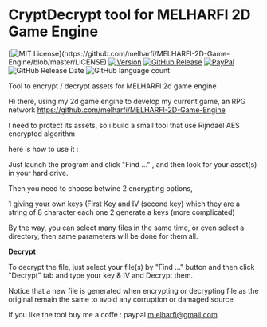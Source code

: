 # CryptDecrypt tool for MELHARFI 2D Game Engine

[![MIT License](https://img.shields.io/apm/l/atomic-design-ui.svg?)](https://github.com/melharfi/MELHARFI-2D-Game-Engine/blob/master/LICENSE)
[![Version](https://badge.fury.io/gh/tterb%2FHyde.svg)](https://github.com/melharfi/CryptDecrypt)
[![GitHub Release](https://img.shields.io/github/release/tterb/PlayMusic.svg?style=flat)](https://github.com/melharfi/CryptDecrypt/releases)
[![PayPal](https://img.shields.io/badge/paypal-donate-yellow.svg)](https://www.paypal.com/cgi-bin/webscr?cmd=_s-xclick&hosted_button_id=VN92ND2CDMX92)
![GitHub Release Date](https://img.shields.io/github/release-date/melharfi/CryptDecrypt?color=Green)
![GitHub language count](https://img.shields.io/github/languages/count/melharfi/CryptDecrypt)

Tool to encrypt / decrypt assets for MELHARFI 2d game engine

Hi there, using my 2d game engine to develop my current game, an RPG network 
https://github.com/melharfi/MELHARFI-2D-Game-Engine

I need to protect its assets, so i build a small tool that use Rijndael AES encrypted algorithm

here is how to use it :

Just launch the program and click "Find ..." , and then look for your asset(s) in your hard drive.

Then you need to choose betwine 2 encrypting options,

1 giving your own keys (First Key and IV (second key) which they are a string of 8 character each one
2 generate a keys (more complicated)

By the way, you can select many files in the same time, or even select a directory, then same parameters will be done for them all.

**Decrypt**

To decrypt the file, just select your file(s) by "Find ..." button and then click "Decrypt" tab and type your key & IV and Decrypt them.

Notice that a new file is generated when encrypting or decrypting file as the original remain the same to avoid any corruption or damaged source

If you like the tool buy me a coffe : paypal m.elharfi@gmail.com
